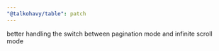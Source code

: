 ```yaml
---
"@talkohavy/table": patch
---
```


better handling the switch between pagination mode and infinite scroll mode
